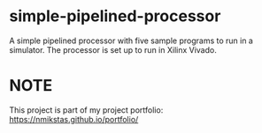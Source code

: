 # simple-pipelined-processor
A simple pipelined processor with five sample programs to run in a simulator.  The processor is set up to run in Xilinx Vivado.

# NOTE
This project is part of my project portfolio: https://nmikstas.github.io/portfolio/
